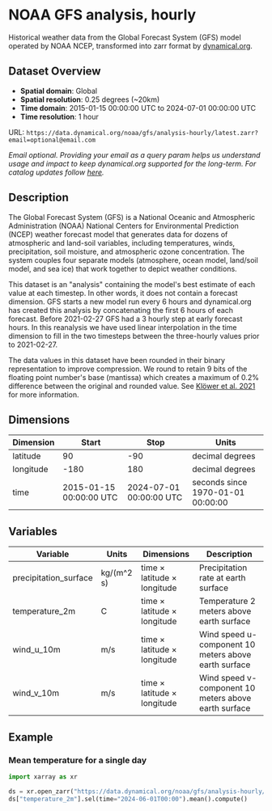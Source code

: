 # NOAA GFS analysis, hourly

Historical weather data from the Global Forecast System (GFS) model operated by NOAA NCEP, transformed into zarr format by [dynamical.org](https://dynamical.org).

## Dataset Overview

- **Spatial domain**: Global
- **Spatial resolution**: 0.25 degrees (~20km)
- **Time domain**: 2015-01-15 00:00:00 UTC to 2024-07-01 00:00:00 UTC
- **Time resolution**: 1 hour

URL: `https://data.dynamical.org/noaa/gfs/analysis-hourly/latest.zarr?email=optional@email.com`

_Email optional. Providing your email as a query param helps us understand usage and impact to keep dynamical.org supported for the long-term. For catalog updates follow [here](https://dynamical.org/updates)._

## Description

The Global Forecast System (GFS) is a National Oceanic and Atmospheric Administration (NOAA) National Centers for Environmental Prediction (NCEP) weather forecast model that generates data for dozens of atmospheric and land-soil variables, including temperatures, winds, precipitation, soil moisture, and atmospheric ozone concentration. The system couples four separate models (atmosphere, ocean model, land/soil model, and sea ice) that work together to depict weather conditions.

This dataset is an "analysis" containing the model's best estimate of each value at each timestep. In other words, it does not contain a forecast dimension. GFS starts a new model run every 6 hours and dynamical.org has created this analysis by concatenating the first 6 hours of each forecast. Before 2021-02-27 GFS had a 3 hourly step at early forecast hours. In this reanalysis we have used linear interpolation in the time dimension to fill in the two timesteps between the three-hourly values prior to 2021-02-27.

The data values in this dataset have been rounded in their binary representation to improve compression. We round to retain 9 bits of the floating point number's base (mantissa) which creates a maximum of 0.2% difference between the original and rounded value. See [Klöwer et al. 2021](https://www.nature.com/articles/s43588-021-00156-2) for more information.

## Dimensions

| Dimension | Start                   | Stop                    | Units                             |
| --------- | ----------------------- | ----------------------- | --------------------------------- |
| latitude  | 90                      | -90                     | decimal degrees                   |
| longitude | -180                    | 180                     | decimal degrees                   |
| time      | 2015-01-15 00:00:00 UTC | 2024-07-01 00:00:00 UTC | seconds since 1970-01-01 00:00:00 |

## Variables

| Variable              | Units      | Dimensions                  | Description                                          |
| --------------------- | ---------- | --------------------------- | ---------------------------------------------------- |
| precipitation_surface | kg/(m^2 s) | time × latitude × longitude | Precipitation rate at earth surface                  |
| temperature_2m        | C          | time × latitude × longitude | Temperature 2 meters above earth surface             |
| wind_u_10m            | m/s        | time × latitude × longitude | Wind speed u-component 10 meters above earth surface |
| wind_v_10m            | m/s        | time × latitude × longitude | Wind speed v-component 10 meters above earth surface |

## Example

### Mean temperature for a single day

```python
import xarray as xr

ds = xr.open_zarr("https://data.dynamical.org/noaa/gfs/analysis-hourly/latest.json?email=optional@email.com")
ds["temperature_2m"].sel(time="2024-06-01T00:00").mean().compute()
```

